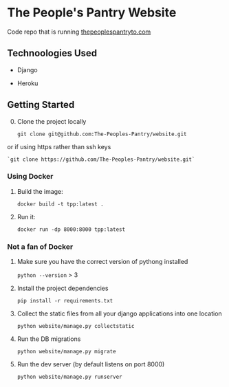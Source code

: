 # The People's Pantry Website

Code repo that is running [thepeoplespantryto.com](https://www.thepeoplespantryto.com/)

## Technoologies Used

- Django

- Heroku

## Getting Started
0. Clone the project locally

    `git clone git@github.com:The-Peoples-Pantry/website.git` 

or if using https rather than ssh keys

    `git clone https://github.com/The-Peoples-Pantry/website.git`

### Using Docker

1. Build the image:

    `docker build -t tpp:latest .`

2. Run it:

    `docker run -dp 8000:8000 tpp:latest`

### Not a fan of Docker

1. Make sure you have the correct version of pythong installed

    `python --version` > 3

2. Install the project dependencies

    `pip install -r requirements.txt`

3. Collect the static files from all your django applications into one location
    
    `python website/manage.py collectstatic`

4. Run the DB migrations

    `python website/manage.py migrate`

5. Run the dev server (by default listens on port 8000)
    
    `python website/manage.py runserver`
